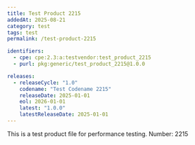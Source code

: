 ```yaml
---
title: Test Product 2215
addedAt: 2025-08-21
category: test
tags: test
permalink: /test-product-2215

identifiers:
  - cpe: cpe:2.3:a:testvendor:test_product_2215
  - purl: pkg:generic/test_product_2215@1.0.0

releases:
  - releaseCycle: "1.0"
    codename: "Test Codename 2215"
    releaseDate: 2025-01-01
    eol: 2026-01-01
    latest: "1.0.0"
    latestReleaseDate: 2025-01-01
---
```


This is a test product file for performance testing. Number: 2215
